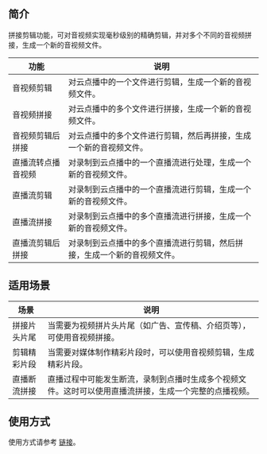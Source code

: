## 简介

拼接剪辑功能，可对音视频实现毫秒级别的精确剪辑，并对多个不同的音视频拼接，生成一个新的音视频文件。

| 功能 | 说明 |
| -- | -- |
| 音视频剪辑 | 对云点播中的一个文件进行剪辑，生成一个新的音视频文件。 |
| 音视频拼接 | 对云点播中的多个文件进行拼接，生成一个新的音视频文件。 |
| 音视频剪辑后拼接 | 对云点播中的多个文件进行剪辑，然后再拼接，生成一个新的音视频文件。 |
| 直播流转点播音视频 | 对录制到云点播中的一个直播流进行处理，生成一个新的音视频文件。 |
| 直播流剪辑 | 对录制到云点播中的一个直播流进行剪辑，生成一个新的音视频文件。 |
| 直播流拼接 | 对录制到云点播中的多个直播流进行拼接，生成一个新的音视频文件。 |
| 直播流剪辑后拼接 | 对录制到云点播中的多个直播流进行剪辑，然后拼接，生成一个新的音视频文件。|

## 适用场景

| 场景 | 说明 |
| -- | -- |
| 拼接片头片尾 | 当需要为视频拼片头片尾（如广告、宣传稿、介绍页等），可使用音视频拼接。 |
| 剪辑精彩片段 | 当需要对媒体制作精彩片段时，可以使用音视频剪辑，生成精彩片段。 |
| 直播断流拼接 | 直播过程中可能发生断流，录制到点播时生成多个视频文件。这时可以使用直播流拼接，生成一个完整的点播视频。 |

## 使用方式

使用方式请参考 [链接](https://cloud.tencent.com/document/product/266/35171)。